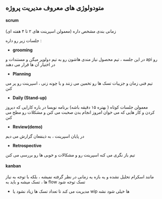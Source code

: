 ## متودولوژی های معروف مدیریت پروژه

#### scrum

 زمانی بندی مشخص داره (معمولن اسپرینت های ۲ تا ۴ هفته ای) 

 جلسات زیر رو داره :

 + **grooming**

 در این جلسه ، تیم محصول نیاز مندی هاشون رو  به تیم دولوپر میگن و مستندات و api رو در اختیار آن ها قرار می دهند



+ **Planning**

تیم فنی زمان و جزییات تسک ها رو تخمین می زنند و با چونه زنی ، 
اسپرینت رو پر می کنن

+ **Daily (Stand-up)**

معمولن جلسات کوتاه (  بهتره ۱۵ دقیقه باشه) برنامه نویسا در باره کارایی که دیروز کردن و کار هایی که می خوان امروز انجام بدن صحبت می کنن و مشکلات رو مطح می کنن


+ **Review(demo)**

در پایان اسپرینت ، به ذینفعان گزارش می دیم

+ **Retrospective**

تیم باز نگری می کنه اسپرینت رو و مشکالات و خوبی ها رو بررسی می کنن

#### kanban

مانند اسکرام تحلیل نشده و یه بازه یه زمانی در نظر گرفته نمیشه ، بلکه با  توجه به نیاز ها ، تسک میشه و باید به flow  تسک توجه شود

+ مدیریت می کند تا تعداد تسک ها زیاد نشود یا wip  ها خیلی شود نشه




